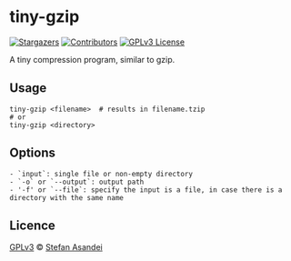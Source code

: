 # tiny-gzip

[![Stargazers][stars-shield]][stars-url]
[![Contributors][contributors-shield]][contributors-url]
[![GPLv3 License][license-shield]][license-url]

A tiny compression program, similar to gzip.

## Usage

```
tiny-gzip <filename>  # results in filename.tzip
# or
tiny-gzip <directory>
```

## Options

```
- `input`: single file or non-empty directory
- `-o` or `--output`: output path
- '-f' or `--file`: specify the input is a file, in case there is a directory with the same name
```

## Licence

[GPLv3](https://www.gnu.org/licenses/gpl-3.0.txt) © [Stefan Asandei](https://www.stefan-asandei.cf)

[contributors-shield]: https://img.shields.io/github/contributors/NikolaTesla13/tiny-gzip.svg?style=social
[contributors-url]: https://github.com//NikolaTesla13/tiny-gzip/graphs/contributors
[forks-shield]: https://img.shields.io/github/forks//NikolaTesla13/tiny-gzip.svg?style=social
[forks-url]: https://github.com/NikolaTesla13/tiny-gzip/network/members
[stars-shield]: https://img.shields.io/github/stars/NikolaTesla13/tiny-gzip.svg?style=social
[stars-url]: https://github.com/NikolaTesla13/tiny-gzip/stargazers
[issues-shield]: https://img.shields.io/github/issue/NikolaTesla13/tiny-gzip.svg?style=social
[issues-url]: https://github.com/NikolaTesla13/tiny-gzip/issues
[license-shield]: https://img.shields.io/github/license/NikolaTesla13/tiny-gzip.svg?style=social
[license-url]: https://github.com/NikolaTesla13/tiny-gzip/blob/master/LICENSE
